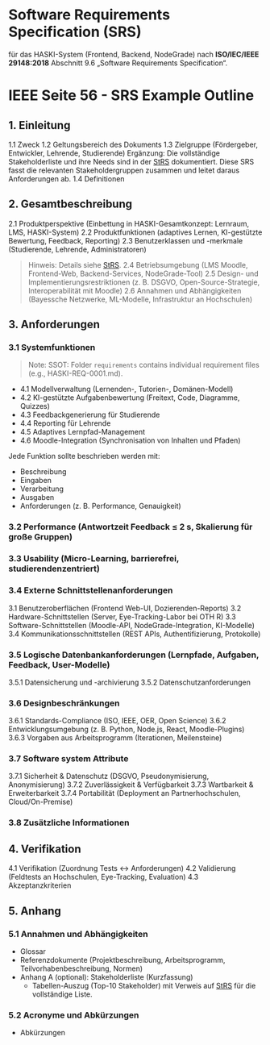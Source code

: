 # Software Requirements Specification (SRS)

für das HASKI-System (Frontend, Backend, NodeGrade) nach **ISO/IEC/IEEE 29148:2018** Abschnitt 9.6 „Software Requirements Specification“.

# IEEE Seite 56 - SRS Example Outline

## 1. Einleitung

1.1 Zweck
1.2 Geltungsbereich des Dokuments
1.3 Zielgruppe (Fördergeber, Entwickler, Lehrende, Studierende)
Ergänzung: Die vollständige Stakeholderliste und ihre Needs sind in der [StRS](StRS.md) dokumentiert. Diese SRS fasst die relevanten Stakeholdergruppen zusammen und leitet daraus Anforderungen ab.
1.4 Definitionen

## 2. Gesamtbeschreibung

2.1 Produktperspektive (Einbettung in HASKI-Gesamtkonzept: Lernraum, LMS, HASKI-System)
2.2 Produktfunktionen (adaptives Lernen, KI-gestützte Bewertung, Feedback, Reporting)
2.3 Benutzerklassen und -merkmale (Studierende, Lehrende, Administratoren)
> Hinweis: Details siehe [StRS](StRS.md).
2.4 Betriebsumgebung (LMS Moodle, Frontend-Web, Backend-Services, NodeGrade-Tool)
2.5 Design- und Implementierungsrestriktionen (z. B. DSGVO, Open-Source-Strategie, Interoperabilität mit Moodle)
2.6 Annahmen und Abhängigkeiten (Bayessche Netzwerke, ML-Modelle, Infrastruktur an Hochschulen)

## 3. Anforderungen
### 3.1 Systemfunktionen
> Note: SSOT: Folder `requirements` contains individual requirement files (e.g., HASKI-REQ-0001.md).
* 4.1 Modellverwaltung (Lernenden-, Tutorien-, Domänen-Modell)
* 4.2 KI-gestützte Aufgabenbewertung (Freitext, Code, Diagramme, Quizzes)
* 4.3 Feedbackgenerierung für Studierende
* 4.4 Reporting für Lehrende
* 4.5 Adaptives Lernpfad-Management
* 4.6 Moodle-Integration (Synchronisation von Inhalten und Pfaden)

Jede Funktion sollte beschrieben werden mit:

* Beschreibung
* Eingaben
* Verarbeitung
* Ausgaben
* Anforderungen (z. B. Performance, Genauigkeit)

### 3.2 Performance (Antwortzeit Feedback ≤ 2 s, Skalierung für große Gruppen)

### 3.3 Usability (Micro-Learning, barrierefrei, studierendenzentriert)

### 3.4 Externe Schnittstellenanforderungen

3.1 Benutzeroberflächen (Frontend Web-UI, Dozierenden-Reports)
3.2 Hardware-Schnittstellen (Server, Eye-Tracking-Labor bei OTH R)
3.3 Software-Schnittstellen (Moodle-API, NodeGrade-Integration, KI-Modelle)
3.4 Kommunikationsschnittstellen (REST APIs, Authentifizierung, Protokolle)

### 3.5 Logische Datenbankanforderungen (Lernpfade, Aufgaben, Feedback, User-Modelle)

3.5.1 Datensicherung und -archivierung
3.5.2 Datenschutzanforderungen

### 3.6 Designbeschränkungen

3.6.1 Standards-Compliance (ISO, IEEE, OER, Open Science)
3.6.2 Entwicklungsumgebung (z. B. Python, Node.js, React, Moodle-Plugins)
3.6.3 Vorgaben aus Arbeitsprogramm (Iterationen, Meilensteine)

### 3.7 Software system Attribute

3.7.1 Sicherheit & Datenschutz (DSGVO, Pseudonymisierung, Anonymisierung)
3.7.2 Zuverlässigkeit & Verfügbarkeit
3.7.3 Wartbarkeit & Erweiterbarkeit
3.7.4 Portabilität (Deployment an Partnerhochschulen, Cloud/On-Premise)

### 3.8 Zusätzliche Informationen

## 4. Verifikation

4.1 Verifikation (Zuordnung Tests ↔ Anforderungen)
4.2 Validierung (Feldtests an Hochschulen, Eye-Tracking, Evaluation)
4.3 Akzeptanzkriterien

## 5. Anhang

### 5.1 Annahmen und Abhängigkeiten

* Glossar
* Referenzdokumente (Projektbeschreibung, Arbeitsprogramm, Teilvorhabenbeschreibung, Normen)
* Anhang A (optional): Stakeholderliste (Kurzfassung)
  - Tabellen-Auszug (Top-10 Stakeholder) mit Verweis auf [StRS](StRS.md) für die vollständige Liste.

### 5.2 Acronyme und Abkürzungen
* Abkürzungen